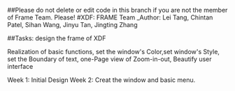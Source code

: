 ##Please do not delete or edit code in this branch if you are not the member of Frame Team. Please!
#XDF: FRAME Team
_Author: Lei Tang, Chintan Patel, Sihan Wang, Jinyu Tan, Jingting Zhang

##Tasks: design the frame of XDF

Realization of basic functions, set the window's Color,set window's Style, set the Boundary of text, one-Page view of Zoom-in-out, Beautify user interface

Week 1: Initial Design
Week 2: Creat the window and basic menu. 
